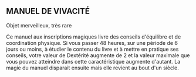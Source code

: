 ## MANUEL DE VIVACITÉ

Objet merveilleux, très rare

Ce manuel aux inscriptions magiques livre des conseils
d'équilibre et de coordination physique. Si vous passer 48
heures, sur une période de 6 jours ou moins, à étudier le
contenu du livre et à mettre en pratique ses conseils, votre
valeur de Dextérité augmente de 2 et la valeur maximale que
vous pouvez atteindre dans cette caractéristique augmente
d'autant. La magie du manuel disparait ensuite mais elle
revient au bout d'un siècle.
